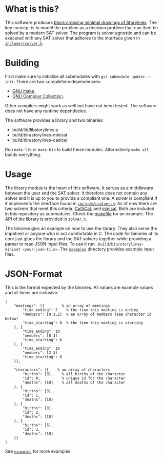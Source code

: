 What is this?
=============

This software produces [block crossing minimal drawings of Storylines](https://link.springer.com/chapter/10.1007/978-3-319-73915-1_29).
The key concept is to model the problem as a decision problem that can then be solved
by a modern SAT solver. The program is solver agnostic and can be executed with any SAT solver
that adheres to the interface given in [`include/csolver.h`](include/csolver.h).

Building
========

First make sure to initialize all submodules with `git submodule update --init`.
There are two compiletime dependencies:
- [GNU make](https://www.gnu.org/software/make/).
- [GNU Compiler Collection](https://www.gnu.org/software/gcc/).

Other compilers might work as well but have not been tested.
The software does not have any runtime dependecies.

The software provides a library and two binaries:
- build/lib/libstorylines.a
- build/bin/storylines-minisat
- build/bin/storylines-cadical

Run `make lib` or `make bin` to build these modules.
Alternatively `make all` builds everything.

Usage
=====

The library module is the heart of this software. It serves as a middleware
between the user and the SAT solver. It therefore does not contain any solver and
it is up to you to provide a compliant one. A solver is compliant if
it implements the interface found in [`include/csolver.h`](include/csolver.h).
As of now there are two solvers that meet this criteria:
[CaDiCaL](https://github.com/acreter/cadical) and
[minisat](https://github.com/acreter/minisat). Both are included in this repository as
submodules. Check the [makefile](makefile) for an example.
The API of the library is provided in [`solver.h`](solver.h).

The binaries give an example on how to use the library. They also serve the impatient
or anyone who is not comfortable in C. The code for binaries at its core just
glues the library and the SAT solvers together while providing a parser to read JSON
input files. To use it run `.build/bin/storylines-minisat <your-json-file>`.
The [`examples`](examples) directory provides example input files.

JSON-Format
=======

This is the format expected by the binaries. All values are example values
and all times are inclusive:

```
{
	"meetings": [{        % an array of meetings
		"time_ending": 5    % the time this meeting is ending
		"members": [0,1,2]  % an array of members (see character id below)
		"time_starting": 0  % the time this meeting is starting
	}, {
		"time_ending": 10
		"members": [0,1]
		"time_starting": 6
	}, {
		"time_ending": 10
		"members": [2,3]
		"time_starting": 6
	}],

	"characters": [{    % an array of characters
		"births": [0],    % all births of the character
		"id": 0,          % unique id for the character
		"deaths": [10]    % all deaths of the character
	}, {
		"births": [0],
		"id": 1,
		"deaths": [10]
	}, {
		"births": [0],
		"id": 2,
		"deaths": [10]
	}, {
		"births": [6],
		"id": 3,
		"deaths": [10]
	}]
}
```

See [`examples`](examples) for more examples.
